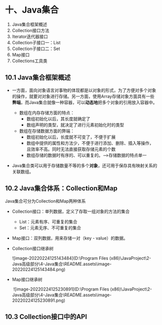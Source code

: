 # 十、Java集合

1. Java集合框架概述
2. Collection接口方法
3. Iterator迭代器接口
4. Collection子接口一：List
5. Collection子接口二：Set
6. Map接口
7. Collections工具类

## 10.1 Java集合框架概述

- 一方面，面向对象语言对事物的体现都是以对象的形式，为了方便对多个对象的操作，就要对对象进行存储。另一方面，使用Array存储对象方面具有一些**弊端**，而Java集合就像一种容器，可以**动态地**把多个对象的引用放入容器中。

    - 数组在内存存储方面的特点：
        - 数组初始化以后，其长度就确定了
        - 数组声明的类型，就决定了进行元素初始化时的类型
    - 数组在存储数据方面的弊端：
        - 数组初始化以后，长度就不可变了，不便于扩展
        - 数组中提供的属性和方法少，不便于进行添加、删除、插入等操作，且效率不高。同时无法直接获取存储元素的个数
        - 数组存储的数据时有序的、可以重复的。-->存储数据的特点单一

- Java集合类可以用于存储数量不等的多个**对象**，还可用于保存具有映射关系的关联数组。



## 10.2 Java集合体系：Collection和Map

Java集合可分为Collection和Map两种体系

- Collection接口：单列数据，定义了存取一组对象的方法的集合

    - List：元素有序、可重复的集合
    - Set：元素无序、不可重复的集合

- Map接口：双列数据，用来存储一对（key - value）的数据。

- Collection接口继承树

  ![image-20220224125143484](D:\Program Files (x86)\JavaProject\2-Java高级部分\4-Java集合\README.assets\image-20220224125143484.png)

- Map接口继承树

  ​	![image-20220224125230891](D:\Program Files (x86)\JavaProject\2-Java高级部分\4-Java集合\README.assets\image-20220224125230891.png)



## 10.3 Collection接口中的API

